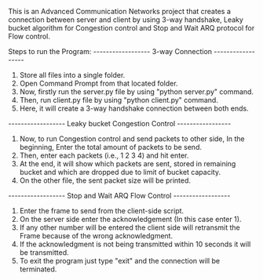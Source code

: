 This is an Advanced Communication Networks project that creates a connection between server and client by using 3-way handshake, Leaky bucket algorithm for Congestion control 
and Stop and Wait ARQ protocol for Flow control.

Steps to run the Program:
------------------ 3-way Connection ------------------
1. Store all files into a single folder.
2. Open Command Prompt from that located folder.
3. Now, firstly run the server.py file by using "python server.py" command.
4. Then, run client.py file by using "python client.py" command.
5. Here, it will create a 3-way handshake connection between both ends.

------------------ Leaky bucket Congestion Control -----------------

1. Now, to run Congestion control and send packets to other side,
   In the beginning, Enter the total amount of packets to be send.
2. Then, enter each packets (i.e., 1 2 3 4) and hit enter.
3. At the end, it will show which packets are sent, stored in remaining bucket 
   and which are dropped due to limit of bucket capacity.
4. On the other file, the sent packet size will be printed.

------------------ Stop and Wait ARQ Flow Control ------------------

1. Enter the frame to send from the client-side script.
2. On the server side enter the acknowledgement (In this case enter 1).
3. If any other number will be entered the client side will retransmit the
   Frame because of the wrong acknowledgment.
4. If the acknowledgment is not being transmitted within 10 seconds it
   will be transmitted.
5. To exit the program just type "exit" and the connection will be terminated.

